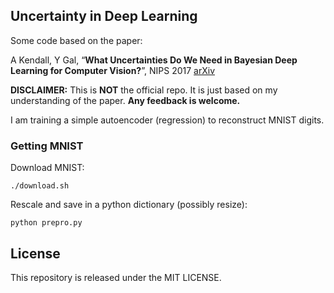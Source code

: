 ## Uncertainty in Deep Learning
Some code based on the paper:

A Kendall, Y Gal, “**What Uncertainties Do We Need in Bayesian Deep Learning for Computer Vision?**”, NIPS 2017 [arXiv](https://arxiv.org/abs/1703.04977)

__DISCLAIMER:__ This is __NOT__ the official repo. It is just based on my understanding of the paper. **Any feedback is welcome.**

I am training a simple autoencoder (regression) to reconstruct MNIST digits.

### Getting MNIST

Download MNIST:

`
./download.sh
`

Rescale and save in a python dictionary (possibly resize):

`
python prepro.py
`

## License
This repository is released under the MIT LICENSE.
